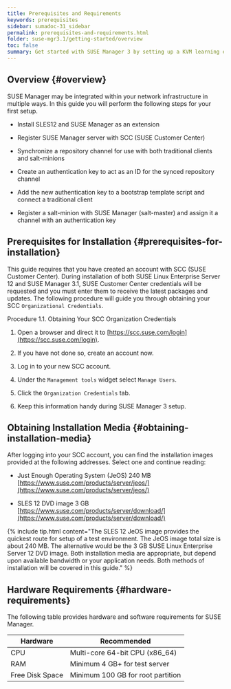 ```yaml
---
title: Prerequisites and Requirements
keywords: prerequisites
sidebar: sumadoc-31_sidebar
permalink: prerequisites-and-requirements.html
folder: suse-mgr3.1/getting-started/overview
toc: false
summary: Get started with SUSE Manager 3 by setting up a KVM learning environment. This quick-start guide will provide you with introductory guidance on setting up SUSE Manager server. You will learn the basics of managing both traditional SUSE Manager clients and Salt clients. This guide is intended for system administrators.
---
```



## Overview {#overview}

SUSE Manager may be integrated within your network infrastructure in multiple ways. In this guide you will perform the following steps for your first setup.

*   Install SLES12 and SUSE Manager as an extension

*   Register SUSE Manager server with SCC (SUSE Customer Center)

*   Synchronize a repository channel for use with both traditional clients and salt-minions

*   Create an authentication key to act as an ID for the synced repository channel

*   Add the new authentication key to a bootstrap template script and connect a traditional client

*   Register a salt-minion with SUSE Manager (salt-master) and assign it a channel with an authentication key

## Prerequisites for Installation {#prerequisites-for-installation}

This guide requires that you have created an account with SCC (SUSE Customer Center). During installation of both SUSE Linux Enterprise Server 12 and SUSE Manager 3.1, SUSE Customer Center credentials will be requested and you must enter them to receive the latest packages and updates. The following procedure will guide you through obtaining your SCC `Organizational Credentials`.

Procedure 1.1. Obtaining Your SCC Organization Credentials

1.  Open a browser and direct it to [https://scc.suse.com/login](https://scc.suse.com/login).

2.  If you have not done so, create an account now.

3.  Log in to your new SCC account.

4.  Under the `Management tools` widget select `Manage Users`.

5.  Click the `Organization Credentials` tab.

6.  Keep this information handy during SUSE Manager 3 setup.


## Obtaining Installation Media {#obtaining-installation-media}

After logging into your SCC account, you can find the installation images provided at the following addresses. Select one and continue reading:

*   Just Enough Operating System (JeOS) 240 MB [https://www.suse.com/products/server/jeos/](https://www.suse.com/products/server/jeos/)

*   SLES 12 DVD image 3 GB [https://www.suse.com/products/server/download/](https://www.suse.com/products/server/download/)


{% include tip.html content="The SLES 12 JeOS image provides the quickest route for setup of a test environment. The JeOS image total size is about 240 MB. The alternative would be the 3 GB SUSE Linux Enterprise Server 12 DVD image. Both installation media are appropriate, but depend upon available bandwidth or your application needs. Both methods of installation will be covered in this guide." %}

## Hardware Requirements {#hardware-requirements}

The following table provides hardware and software requirements for SUSE Manager.

| Hardware | Recommended |
| --- | --- |
| CPU | Multi-core 64-bit CPU (x86_64) |
| RAM | Minimum 4 GB+ for test server |
| Free Disk Space | Minimum 100 GB for root partition |